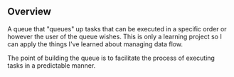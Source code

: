## Overview

A queue that "queues" up tasks that can be executed in a specific order or however the user of the queue wishes. This is only a learning project so I can apply the things I've learned about managing data flow.

The point of building the queue is to facilitate the process of executing tasks in a predictable manner.
